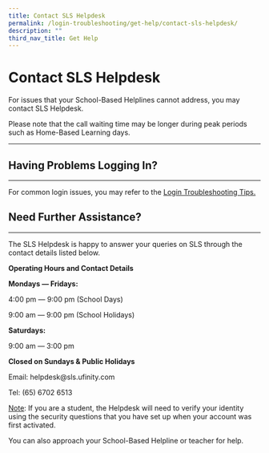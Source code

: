 ```yaml
---
title: Contact SLS Helpdesk
permalink: /login-troubleshooting/get-help/contact-sls-helpdesk/
description: ""
third_nav_title: Get Help
---
```

<h1 id="contact-sls-helpdesk">Contact SLS Helpdesk</h1>
<p>For issues that your School-Based Helplines cannot address, you may contact SLS Helpdesk.</p>
<p>Please note that the call waiting time may be longer during peak periods such as Home-Based Learning days.</p>
<hr>
<h2 id="having-problems-logging-in-">Having Problems Logging In?</h2>
<hr>
<p>For common login issues, you may refer to the <a href="https://docs.learning.moe.edu.sg/sls-user-guide/vle/logintroubleshooting/index.html">Login Troubleshooting Tips.</a></p>
<h2 id="need-further-assistance-">Need Further Assistance?</h2>
<hr>
<p>The SLS Helpdesk is happy to answer your queries on SLS through the contact details listed below.</p>
<p><strong>Operating Hours and Contact Details</strong></p>
<p><strong>Mondays ― Fridays:</strong></p>
<p>4:00 pm ― 9:00 pm (School Days)</p>
<p>9:00 am ― 9:00 pm (School Holidays)</p>
<p><strong>Saturdays:</strong></p>
<p>9:00 am ― 3:00 pm</p>
<p><strong>Closed on Sundays &amp; Public Holidays</strong></p>
<p>Email: helpdesk@sls.ufinity.com</p>
<p>Tel: (65) 6702 6513</p>
<p><u>Note</u>: If you are a student, the Helpdesk will need to verify your identity using the security questions that you have set up when your account was first activated.</p>
<p>You can also approach your School-Based Helpline or teacher for help.</p>
